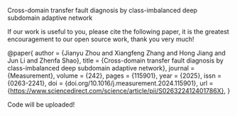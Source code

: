 Cross-domain transfer fault diagnosis by class-imbalanced deep subdomain adaptive network

If our work is useful to you, please cite the following paper, it is the greatest encouragement to our open source work, thank you very much!

@paper{
  author = {Jianyu Zhou and Xiangfeng Zhang and Hong Jiang and Jun Li and Zhenfa Shao},
  title = {Cross-domain transfer fault diagnosis by class-imbalanced deep subdomain adaptive network},
  journal = {Measurement},
  volume = {242},
  pages = {115901},
  year = {2025},
  issn = {0263-2241},
  doi = {doi.org/10.1016/j.measurement.2024.115901},
  url = {https://www.sciencedirect.com/science/article/pii/S026322412401786X},
}

Code will be uploaded!
